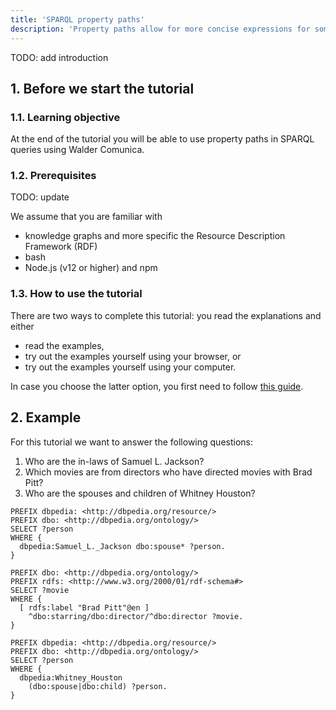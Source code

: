 ```yaml
---
title: 'SPARQL property paths'
description: 'Property paths allow for more concise expressions for some SPARQL basic graph patterns.'
---
```


TODO: add introduction

## 1. Before we start the tutorial

### 1.1. Learning objective

At the end of the tutorial
you will be able to use property paths in SPARQL queries 
using Walder Comunica.

### 1.2. Prerequisites

TODO: update

We assume that you are familiar with 

- knowledge graphs and more specific the Resource Description Framework (RDF)
- bash
- Node.js (v12 or higher) and npm

### 1.3. How to use the tutorial

There are two ways to complete this tutorial:
you read the explanations and either

- read the examples, 
- try out the examples yourself using your browser, or
- try out the examples yourself using your computer.

In case you choose the latter option,
you first need to follow [this guide](/docs/query/getting_started/query_cli/).

## 2. Example

For this tutorial 
we want to answer the following questions:

1. Who are the in-laws of Samuel L. Jackson?
2. Which movies are from directors who have directed movies with Brad Pitt?
3. Who are the spouses and children of Whitney Houston?

```
PREFIX dbpedia: <http://dbpedia.org/resource/>
PREFIX dbo: <http://dbpedia.org/ontology/>
SELECT ?person
WHERE {
  dbpedia:Samuel_L._Jackson dbo:spouse* ?person.
}
```

```
PREFIX dbo: <http://dbpedia.org/ontology/>
PREFIX rdfs: <http://www.w3.org/2000/01/rdf-schema#>
SELECT ?movie
WHERE {
  [ rdfs:label "Brad Pitt"@en ]
    ^dbo:starring/dbo:director/^dbo:director ?movie.
}
```

```
PREFIX dbpedia: <http://dbpedia.org/resource/>
PREFIX dbo: <http://dbpedia.org/ontology/>
SELECT ?person
WHERE {
  dbpedia:Whitney_Houston
    (dbo:spouse|dbo:child) ?person.
}
```
